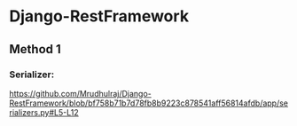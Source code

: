 # Django-RestFramework

## Method 1
### Serializer:
https://github.com/Mrudhulraj/Django-RestFramework/blob/bf758b71b7d78fb8b9223c878541aff56814afdb/app/serializers.py#L5-L12
